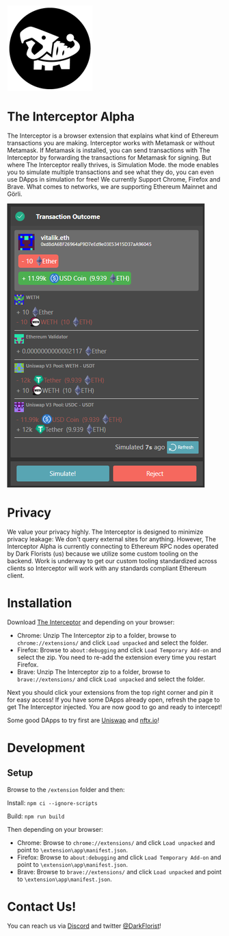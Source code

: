 <img src = "extension/app/img/LOGOA_400x400.png" alt = "The cutest dino" style = "width: 200px;"/>

# The Interceptor Alpha
The Interceptor is a browser extension that explains what kind of Ethereum transactions you are making. Interceptor works with Metamask or without Metamask. If Metamask is installed, you can send transactions with The Interceptor by forwarding the transactions for Metamask for signing. But where The Interceptor really thrives, is Simulation Mode. the mode enables you to simulate multiple transactions and see what they do, you can even use DApps in simulation for free! We currently Support Chrome, Firefox and Brave. What comes to networks, we are supporting Ethereum Mainnet and Görli.

![Example](/transaction_outcome.png)

# Privacy
We value your privacy highly. The Interceptor is designed to minimize privacy leakage: We don't query external sites for anything. However, The Interceptor Alpha is currently connecting to Ethereum RPC nodes operated by Dark Florists (us) because we utilize some custom tooling on the backend. Work is underway to get our custom tooling standardized across clients so Interceptor will work with any standards compliant Ethereum client.

# Installation
Download [The Interceptor](https://github.com/DarkFlorist/TheInterceptor/releases/latest) and depending on your browser:

- Chrome: Unzip The Interceptor zip to a folder, browse to `chrome://extensions/` and click `Load unpacked` and select the folder.
- Firefox: Browse to `about:debugging` and click `Load Temporary Add-on` and select the zip. You need to re-add the extension every time you restart Firefox.
- Brave: Unzip The Interceptor zip to a folder, browse to `brave://extensions/` and click `Load unpacked` and select the folder.

Next you should click your extensions from the top right corner and pin it for easy access! If you have some DApps already open, refresh the page to get The Interceptor injected. You are now good to go and ready to intercept!

Some good DApps to try first are [Uniswap](https://1-104-1.uniswap-uncensored.eth.limo/#/swap) and [nftx.io](https://nftx.io/)!

# Development

## Setup

Browse to the `/extension` folder and then:

Install:
`npm ci --ignore-scripts`

Build:
`npm run build`

Then depending on your browser:
- Chrome: Browse to `chrome://extensions/` and click `Load unpacked` and point to `\extension\app\manifest.json`.
- Firefox: Browse to `about:debugging` and click `Load Temporary Add-on` and point to `\extension\app\manifest.json`.
- Brave: Browse to `brave://extensions/` and click `Load unpacked` and point to `\extension\app\manifest.json`.

# Contact Us!
You can reach us via [Discord](https://discord.gg/b66SwRZAbu) and twitter [@DarkFlorist](https://twitter.com/DarkFlorist)!
